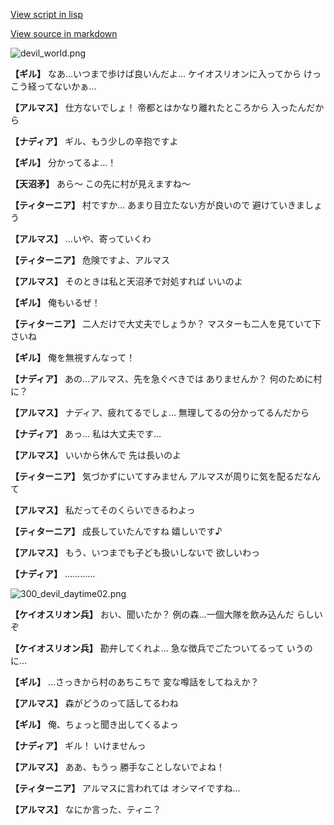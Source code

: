 [View script in lisp](../scripts/100602020.txt)

[View source in markdown](100602020.md)

![devil_world.png](../images/backgrounds/devil_world.png)

**【ギル】**
なあ…いつまで歩けば良いんだよ…
ケイオスリオンに入ってから
けっこう経ってないかぁ…

**【アルマス】**
仕方ないでしょ！
帝都とはかなり離れたところから
入ったんだから

**【ナディア】**
ギル、もう少しの辛抱ですよ

**【ギル】**
分かってるよ…！

**【天沼矛】**
あら～
この先に村が見えますね～

**【ティターニア】**
村ですか…
あまり目立たない方が良いので
避けていきましょう

**【アルマス】**
…いや、寄っていくわ

**【ティターニア】**
危険ですよ、アルマス

**【アルマス】**
そのときは私と天沼矛で対処すれば
いいのよ

**【ギル】**
俺もいるぜ！

**【ティターニア】**
二人だけで大丈夫でしょうか？
マスターも二人を見ていて下さいね

**【ギル】**
俺を無視すんなって！

**【ナディア】**
あの…アルマス、先を急ぐべきでは
ありませんか？
何のために村に？

**【アルマス】**
ナディア、疲れてるでしょ…
無理してるの分かってるんだから

**【ナディア】**
あっ…
私は大丈夫です…

**【アルマス】**
いいから休んで
先は長いのよ

**【ティターニア】**
気づかずにいてすみません
アルマスが周りに気を配るだなんて

**【アルマス】**
私だってそのくらいできるわよっ

**【ティターニア】**
成長していたんですね
嬉しいです♪

**【アルマス】**
もう、いつまでも子ども扱いしないで
欲しいわっ

**【ナディア】**
…………

![300_devil_daytime02.png](../images/backgrounds/300_devil_daytime02.png)

**【ケイオスリオン兵】**
おい、聞いたか？
例の森…一個大隊を飲み込んだ
らしいぞ

**【ケイオスリオン兵】**
勘弁してくれよ…
急な徴兵でごたついてるって
いうのに…

**【ギル】**
…さっきから村のあちこちで
変な噂話をしてねえか？

**【アルマス】**
森がどうのって話してるわね

**【ギル】**
俺、ちょっと聞き出してくるよっ

**【ナディア】**
ギル！
いけませんっ

**【アルマス】**
ああ、もうっ
勝手なことしないでよね！

**【ティターニア】**
アルマスに言われては
オシマイですね…

**【アルマス】**
なにか言った、ティニ？